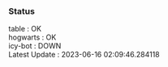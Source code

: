 ### Status


table : OK  
hogwarts : OK  
icy-bot : DOWN  
Latest Update : 2023-06-16 02:09:46.284118
